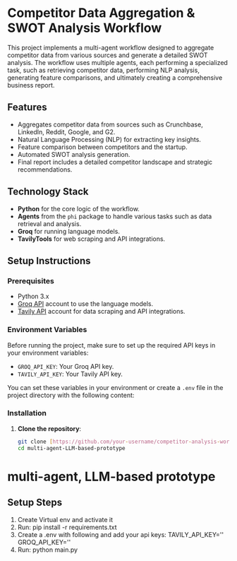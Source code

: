 # Competitor Data Aggregation & SWOT Analysis Workflow

This project implements a multi-agent workflow designed to aggregate competitor data from various sources and generate a detailed SWOT analysis. The workflow uses multiple agents, each performing a specialized task, such as retrieving competitor data, performing NLP analysis, generating feature comparisons, and ultimately creating a comprehensive business report.

## Features
- Aggregates competitor data from sources such as Crunchbase, LinkedIn, Reddit, Google, and G2.
- Natural Language Processing (NLP) for extracting key insights.
- Feature comparison between competitors and the startup.
- Automated SWOT analysis generation.
- Final report includes a detailed competitor landscape and strategic recommendations.

## Technology Stack
- **Python** for the core logic of the workflow.
- **Agents** from the `phi` package to handle various tasks such as data retrieval and analysis.
- **Groq** for running language models.
- **TavilyTools** for web scraping and API integrations.
  
## Setup Instructions

### Prerequisites
- Python 3.x
- [Groq API](https://groq.com/) account to use the language models.
- [Tavily API](https://tavily.com/) account for data scraping and API integrations.

### Environment Variables
Before running the project, make sure to set up the required API keys in your environment variables:

- `GROQ_API_KEY`: Your Groq API key.
- `TAVILY_API_KEY`: Your Tavily API key.

You can set these variables in your environment or create a `.env` file in the project directory with the following content:





### Installation

1. **Clone the repository**:
   ```bash
   git clone [https://github.com/your-username/competitor-analysis-workflow](https://github.com/sabahatijaz/multi-agent-LLM-based-prototype.git
   cd multi-agent-LLM-based-prototype

# multi-agent, LLM-based prototype
## Setup Steps
1. Create Virtual env and activate it
2. Run: pip install -r requirements.txt
3. Create a .env with following and add your api keys:
TAVILY_API_KEY=''
GROQ_API_KEY=''
4. Run: python main.py
